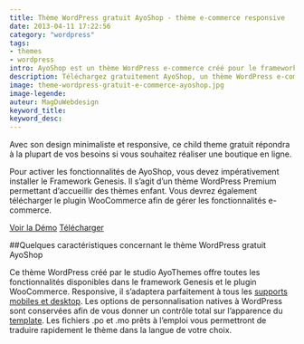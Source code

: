 ```yaml
---
title: Thème WordPress gratuit AyoShop - thème e-commerce responsive
date: 2013-04-11 17:22:56
category: "wordpress"
tags:
- themes
- wordpress
intro: AyoShop est un thème WordPress e-commerce créé pour le framework Genesis et fonctionnant à l'aide du plugin WooCommerce.
description: Téléchargez gratuitement AyoShop, un thème WordPress e-commerce créé pour le framework Genesis et fonctionnant via le plugin WooCommerce.
image: theme-wordpress-gratuit-e-commerce-ayoshop.jpg
image-legende:
auteur: MagDuWebdesign
keyword_title:
keyword_desc:
---
```


Avec son design minimaliste et responsive, ce child theme gratuit répondra à la plupart de vos besoins si vous souhaitez réaliser une boutique en ligne.

Pour activer les fonctionnalités de AyoShop, vous devez impérativement installer le Framework Genesis. Il s’agit d’un thème WordPress Premium permettant d’accueillir des thèmes enfant. Vous devrez également télécharger le plugin WooCommerce afin de gérer les fonctionnalités e-commerce.

<a class="button secondary radius" href="http://demo.ayothemes.com/ayoshop/" target="_blank">Voir la Démo</a>
<a class="button primary radius" href="http://demo.ayothemes.com/ayoshop/" target="_blank">Télécharger</a>

##Quelques caractéristiques concernant le thème WordPress gratuit AyoShop

Ce thème WordPress créé par le studio AyoThemes offre toutes les fonctionnalités disponibles dans le framework Genesis et le plugin WooCommerce. Responsive, il s’adaptera parfaitement à tous les [supports mobiles et desktop](http://magazineduwebdesign.com/tag/responsive/). Les options de personnalisation natives à WordPress sont conservées afin de vous donner un contrôle total sur l’apparence du [template](http://magazineduwebdesign.com/themes-wordpress-responsives-gratuit). Les fichiers .po et .mo prêts à l’emploi vous permettront de traduire rapidement le thème dans la langue de votre choix.